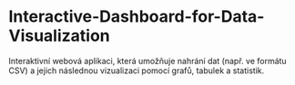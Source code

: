 # Interactive-Dashboard-for-Data-Visualization
Interaktivní webová aplikaci, která umožňuje nahrání dat (např. ve formátu CSV) a jejich následnou vizualizaci pomocí grafů, tabulek a statistik.
